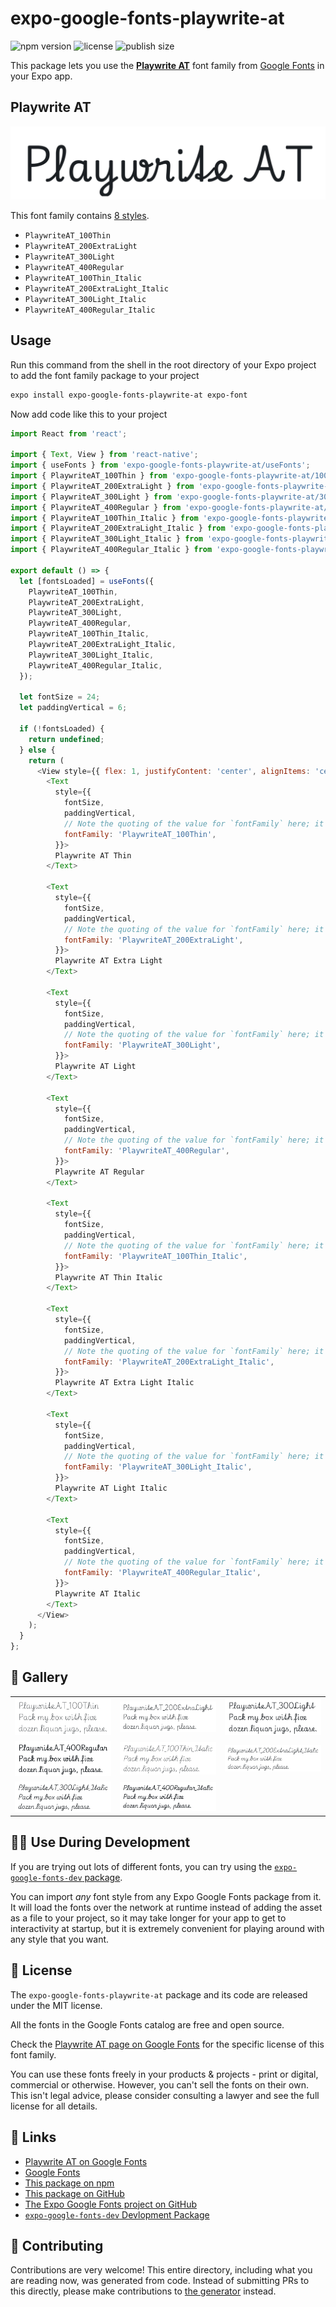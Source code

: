 # expo-google-fonts-playwrite-at

![npm version](https://flat.badgen.net/npm/v/expo-google-fonts-playwrite-at)
![license](https://flat.badgen.net/github/license/expo/google-fonts)
![publish size](https://flat.badgen.net/packagephobia/install/expo-google-fonts-playwrite-at)

This package lets you use the [**Playwrite AT**](https://fonts.google.com/specimen/Playwrite+AT) font family from [Google Fonts](https://fonts.google.com/) in your Expo app.

## Playwrite AT

![Playwrite AT](./font-family.png)

This font family contains [8 styles](#-gallery).

- `PlaywriteAT_100Thin`
- `PlaywriteAT_200ExtraLight`
- `PlaywriteAT_300Light`
- `PlaywriteAT_400Regular`
- `PlaywriteAT_100Thin_Italic`
- `PlaywriteAT_200ExtraLight_Italic`
- `PlaywriteAT_300Light_Italic`
- `PlaywriteAT_400Regular_Italic`

## Usage

Run this command from the shell in the root directory of your Expo project to add the font family package to your project
```sh
expo install expo-google-fonts-playwrite-at expo-font
```

Now add code like this to your project
```js
import React from 'react';

import { Text, View } from 'react-native';
import { useFonts } from 'expo-google-fonts-playwrite-at/useFonts';
import { PlaywriteAT_100Thin } from 'expo-google-fonts-playwrite-at/100Thin';
import { PlaywriteAT_200ExtraLight } from 'expo-google-fonts-playwrite-at/200ExtraLight';
import { PlaywriteAT_300Light } from 'expo-google-fonts-playwrite-at/300Light';
import { PlaywriteAT_400Regular } from 'expo-google-fonts-playwrite-at/400Regular';
import { PlaywriteAT_100Thin_Italic } from 'expo-google-fonts-playwrite-at/100Thin_Italic';
import { PlaywriteAT_200ExtraLight_Italic } from 'expo-google-fonts-playwrite-at/200ExtraLight_Italic';
import { PlaywriteAT_300Light_Italic } from 'expo-google-fonts-playwrite-at/300Light_Italic';
import { PlaywriteAT_400Regular_Italic } from 'expo-google-fonts-playwrite-at/400Regular_Italic';

export default () => {
  let [fontsLoaded] = useFonts({
    PlaywriteAT_100Thin,
    PlaywriteAT_200ExtraLight,
    PlaywriteAT_300Light,
    PlaywriteAT_400Regular,
    PlaywriteAT_100Thin_Italic,
    PlaywriteAT_200ExtraLight_Italic,
    PlaywriteAT_300Light_Italic,
    PlaywriteAT_400Regular_Italic,
  });

  let fontSize = 24;
  let paddingVertical = 6;

  if (!fontsLoaded) {
    return undefined;
  } else {
    return (
      <View style={{ flex: 1, justifyContent: 'center', alignItems: 'center' }}>
        <Text
          style={{
            fontSize,
            paddingVertical,
            // Note the quoting of the value for `fontFamily` here; it expects a string!
            fontFamily: 'PlaywriteAT_100Thin',
          }}>
          Playwrite AT Thin
        </Text>

        <Text
          style={{
            fontSize,
            paddingVertical,
            // Note the quoting of the value for `fontFamily` here; it expects a string!
            fontFamily: 'PlaywriteAT_200ExtraLight',
          }}>
          Playwrite AT Extra Light
        </Text>

        <Text
          style={{
            fontSize,
            paddingVertical,
            // Note the quoting of the value for `fontFamily` here; it expects a string!
            fontFamily: 'PlaywriteAT_300Light',
          }}>
          Playwrite AT Light
        </Text>

        <Text
          style={{
            fontSize,
            paddingVertical,
            // Note the quoting of the value for `fontFamily` here; it expects a string!
            fontFamily: 'PlaywriteAT_400Regular',
          }}>
          Playwrite AT Regular
        </Text>

        <Text
          style={{
            fontSize,
            paddingVertical,
            // Note the quoting of the value for `fontFamily` here; it expects a string!
            fontFamily: 'PlaywriteAT_100Thin_Italic',
          }}>
          Playwrite AT Thin Italic
        </Text>

        <Text
          style={{
            fontSize,
            paddingVertical,
            // Note the quoting of the value for `fontFamily` here; it expects a string!
            fontFamily: 'PlaywriteAT_200ExtraLight_Italic',
          }}>
          Playwrite AT Extra Light Italic
        </Text>

        <Text
          style={{
            fontSize,
            paddingVertical,
            // Note the quoting of the value for `fontFamily` here; it expects a string!
            fontFamily: 'PlaywriteAT_300Light_Italic',
          }}>
          Playwrite AT Light Italic
        </Text>

        <Text
          style={{
            fontSize,
            paddingVertical,
            // Note the quoting of the value for `fontFamily` here; it expects a string!
            fontFamily: 'PlaywriteAT_400Regular_Italic',
          }}>
          Playwrite AT Italic
        </Text>
      </View>
    );
  }
};

```

## 🔡 Gallery


||||
|-|-|-|
|![PlaywriteAT_100Thin](.//100Thin/PlaywriteAT_100Thin.ttf.png)|![PlaywriteAT_200ExtraLight](.//200ExtraLight/PlaywriteAT_200ExtraLight.ttf.png)|![PlaywriteAT_300Light](.//300Light/PlaywriteAT_300Light.ttf.png)||
|![PlaywriteAT_400Regular](.//400Regular/PlaywriteAT_400Regular.ttf.png)|![PlaywriteAT_100Thin_Italic](.//100Thin_Italic/PlaywriteAT_100Thin_Italic.ttf.png)|![PlaywriteAT_200ExtraLight_Italic](.//200ExtraLight_Italic/PlaywriteAT_200ExtraLight_Italic.ttf.png)||
|![PlaywriteAT_300Light_Italic](.//300Light_Italic/PlaywriteAT_300Light_Italic.ttf.png)|![PlaywriteAT_400Regular_Italic](.//400Regular_Italic/PlaywriteAT_400Regular_Italic.ttf.png)|||


## 👩‍💻 Use During Development

If you are trying out lots of different fonts, you can try using the [`expo-google-fonts-dev` package](https://github.com/freeboub/google-fonts/tree/master/font-packages/dev#readme).

You can import *any* font style from any Expo Google Fonts package from it. It will load the fonts
over the network at runtime instead of adding the asset as a file to your project, so it may take longer
for your app to get to interactivity at startup, but it is extremely convenient
for playing around with any style that you want.

## 📖 License

The `expo-google-fonts-playwrite-at` package and its code are released under the MIT license.

All the fonts in the Google Fonts catalog are free and open source.

Check the [Playwrite AT page on Google Fonts](https://fonts.google.com/specimen/Playwrite+AT) for the specific license of this font family.

You can use these fonts freely in your products & projects - print or digital, commercial or otherwise. However, you can't sell the fonts on their own. This isn't legal advice, please consider consulting a lawyer and see the full license for all details.

## 🔗 Links

- [Playwrite AT on Google Fonts](https://fonts.google.com/specimen/Playwrite+AT)
- [Google Fonts](https://fonts.google.com/)
- [This package on npm](https://www.npmjs.com/package/expo-google-fonts-playwrite-at)
- [This package on GitHub](https://github.com/freeboub/google-fonts/tree/master/font-packages/playwrite-at)
- [The Expo Google Fonts project on GitHub](https://github.com/freeboub/google-fonts)
- [`expo-google-fonts-dev` Devlopment Package](https://github.com/freeboub/google-fonts/tree/master/font-packages/dev)

## 🤝 Contributing

Contributions are very welcome! This entire directory, including what you are reading now, was generated from code. Instead of submitting PRs to this directly, please make contributions to [the generator](https://github.com/freeboub/google-fonts/tree/master/packages/generator) instead.
